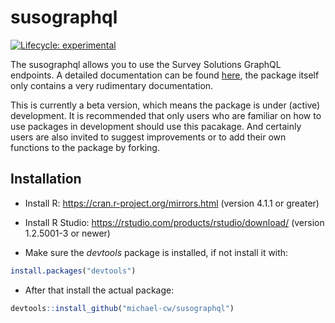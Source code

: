 
<!-- README.md is generated from README.Rmd. Please edit that file -->

# susographql

<!-- badges: start -->

[![Lifecycle:
experimental](https://img.shields.io/badge/lifecycle-experimental-orange.svg)](https://lifecycle.r-lib.org/articles/stages.html#experimental)
<!-- badges: end -->

The susographql allows you to use the Survey Solutions GraphQL
endpoints. A detailed documentation can be found
[here](https://demo.mysurvey.solutions/graphql/), the package itself
only contains a very rudimentary documentation.

This is currently a beta version, which means the package is under
(active) development. It is recommended that only users who are familiar
on how to use packages in development should use this pacakage. And
certainly users are also invited to suggest improvements or to add their
own functions to the package by forking.

## Installation

  - Install R: <https://cran.r-project.org/mirrors.html> (version 4.1.1
    or greater)

  - Install R Studio: <https://rstudio.com/products/rstudio/download/>
    (version 1.2.5001-3 or newer)

  - Make sure the *devtools* package is installed, if not install it
    with:

<!-- end list -->

``` r
install.packages("devtools")
```

  - After that install the actual package:

<!-- end list -->

``` r
devtools::install_github("michael-cw/susographql")
```
